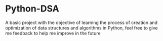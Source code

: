 # Python-DSA
A basic project with the objective of learning the process of creation and optimization of data structures and algorithms in Python, feel free to give me feedback to help me improve in the future
